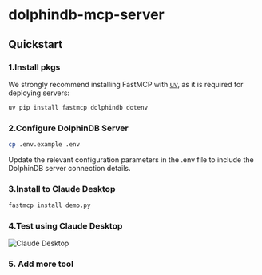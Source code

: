 # dolphindb-mcp-server

## Quickstart

### 1.Install pkgs

We strongly recommend installing FastMCP with [uv](https://docs.astral.sh/uv/), as it is required for deploying servers:

```bash
uv pip install fastmcp dolphindb dotenv
```

### 2.Configure DolphinDB Server

```bash
cp .env.example .env
```

Update the relevant configuration parameters in the .env file to include the DolphinDB server connection details.


### 3.Install to Claude Desktop


```bash
fastmcp install demo.py
```

### 4.Test using Claude Desktop 


![Claude Desktop](./claude.png)


### 5. Add more tool




